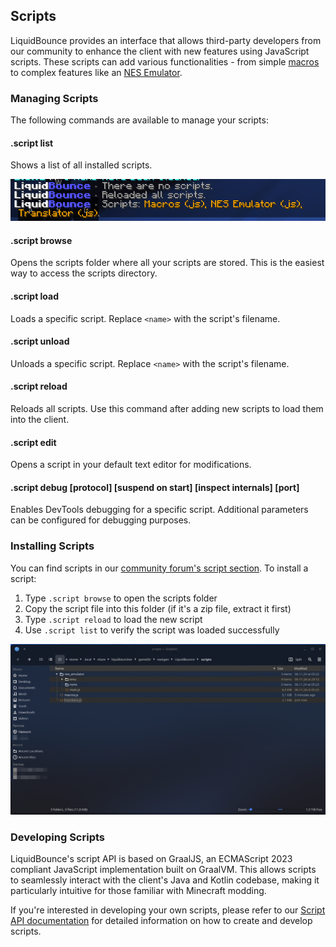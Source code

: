 ## Scripts
LiquidBounce provides an interface that allows third-party developers from our community to enhance the client with new features using JavaScript scripts. These scripts can add various functionalities - from simple [macros](https://forum.liquidbounce.net/topic/8354/script-macros) to complex features like an [NES Emulator](https://forum.liquidbounce.net/topic/8352/script-nes-emulator).

### Managing Scripts
The following commands are available to manage your scripts:

#### .script list
Shows a list of all installed scripts.

![Script List](/images/script-list.png)

#### .script browse
Opens the scripts folder where all your scripts are stored. This is the easiest way to access the scripts directory.

#### .script load <name>
Loads a specific script. Replace `<name>` with the script's filename.

#### .script unload <name>
Unloads a specific script. Replace `<name>` with the script's filename.

#### .script reload
Reloads all scripts. Use this command after adding new scripts to load them into the client.

#### .script edit <name>
Opens a script in your default text editor for modifications.

#### .script debug <name> [protocol] [suspend on start] [inspect internals] [port]
Enables DevTools debugging for a specific script. Additional parameters can be configured for debugging purposes.

### Installing Scripts
You can find scripts in our [community forum's script section](https://forum.liquidbounce.net/category/25/scripts). To install a script:

1. Type `.script browse` to open the scripts folder
2. Copy the script file into this folder (if it's a zip file, extract it first)
3. Type `.script reload` to load the new script
4. Use `.script list` to verify the script was loaded successfully

![Script Directory](/images/script-directory.png)

### Developing Scripts
LiquidBounce's script API is based on GraalJS, an ECMAScript 2023 compliant JavaScript implementation built on GraalVM. This allows scripts to seamlessly interact with the client's Java and Kotlin codebase, making it particularly intuitive for those familiar with Minecraft modding.

If you're interested in developing your own scripts, please refer to our [Script API documentation](docs/Script%20API/Getting%20Started) for detailed information on how to create and develop scripts.
